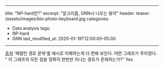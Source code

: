 
---
title:  "NP-hard란?"
excerpt: "알고리즘, GNN시 나오는 용어"
header:
  teaser: /assets/images/bio-photo-keyboard.jpg
categories:
  - Data analysis
tags:
  - NP-hard
  - GNN
last_modified_at: 2020-01-19T12:00:00-05:00
---
[출처](https://namu.wiki/w/P-NP%20%EB%AC%B8%EC%A0%9C)
'해밀턴 경로 문제'를 예시로 이해하는게 더 편해 보인다.
어떤 그래프가 주어졌다.
" 이 그래프의 모든 점을 정확히 한번만 지나는 경로가 존재하는가?"
Yes 
<!--stackedit_data:
eyJoaXN0b3J5IjpbMTAyMjI0MjYyOF19
-->